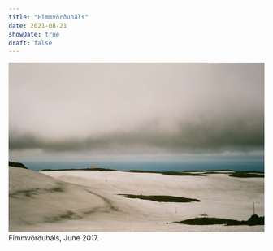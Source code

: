 ```yaml
---
title: "Fimmvörðuháls"
date: 2021-08-21
showDate: true
draft: false
---
```


![](/flotsam/img/fimmvörðuháls.jpg)
Fimmvörðuháls, June 2017.